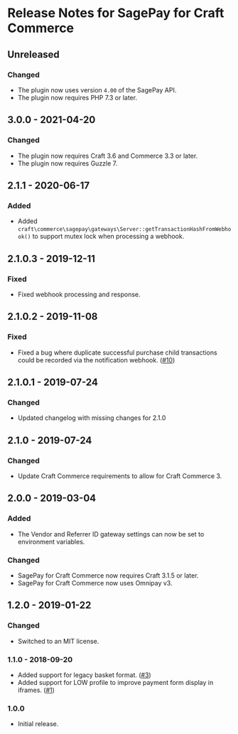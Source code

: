# Release Notes for SagePay for Craft Commerce

## Unreleased

### Changed
- The plugin now uses version `4.00` of the SagePay API.
- The plugin now requires PHP 7.3 or later.

## 3.0.0 - 2021-04-20

### Changed
- The plugin now requires Craft 3.6 and Commerce 3.3 or later.
- The plugin now requires Guzzle 7.

## 2.1.1 - 2020-06-17

### Added
- Added `craft\commerce\sagepay\gateways\Server::getTransactionHashFromWebhook()` to support mutex lock when processing a webhook.

## 2.1.0.3 - 2019-12-11

### Fixed
- Fixed webhook processing and response.

## 2.1.0.2 - 2019-11-08

### Fixed
- Fixed a bug where duplicate successful purchase child transactions could be recorded via the notification webhook. ([#10](https://github.com/craftcms/commerce-sagepay/issues/10))

## 2.1.0.1 - 2019-07-24

### Changed
- Updated changelog with missing changes for 2.1.0

## 2.1.0 - 2019-07-24

### Changed
- Update Craft Commerce requirements to allow for Craft Commerce 3.

## 2.0.0 - 2019-03-04

### Added
- The Vendor and Referrer ID gateway settings can now be set to environment variables.

### Changed
- SagePay for Craft Commerce now requires Craft 3.1.5 or later.
- SagePay for Craft Commerce now uses Omnipay v3.

## 1.2.0 - 2019-01-22

### Changed
- Switched to an MIT license.

### 1.1.0 - 2018-09-20

- Added support for legacy basket format. ([#3](https://github.com/craftcms/commerce-sagepay/issues/3))
- Added support for LOW profile to improve payment form display in iframes. ([#1](https://github.com/craftcms/commerce-sagepay/issues/1))

### 1.0.0

- Initial release.
